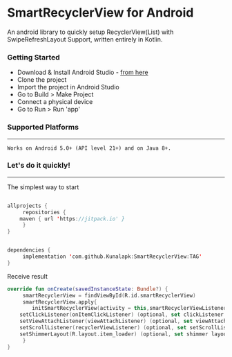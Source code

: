 # SmartRecyclerView for Android
An android library to quickly setup RecyclerView(List) with SwipeRefreshLayout Support, written entirely in Kotlin.

### Getting Started

- Download & Install Android Studio - [from here](https://developer.android.com/studio/)
- Clone the project
- Import the project in Android Studio
- Go to Build > Make Project
- Connect a physical device
- Go to Run > Run 'app'

### Supported Platforms
-----------------------
```
Works on Android 5.0+ (API level 21+) and on Java 8+.
```

### Let's do it quickly!
---------------------------
The simplest way to start

```kotlin

allprojects {
     repositories {
	maven { url 'https://jitpack.io' }
     }
}


dependencies {
     implementation 'com.github.Kunalapk:SmartRecyclerView:TAG'
}
```

Receive result

```kotlin
override fun onCreate(savedInstanceState: Bundle?) {
     smartRecyclerView = findViewById(R.id.smartRecyclerView)
     smartRecyclerView.apply{
     	initSmartRecyclerView(activity = this,smartRecyclerViewListener = smartRecyclerViewListener,isPaginated = true)
	setClickListener(onItemClickListener) (optional, set clickListener on recyclerview items)
	setViewAttachListener(viewAttachListener) (optional, set viewAttachListener on recyclerview items)
	setScrollListener(recyclerViewListener) (optional, set setScrollListener on recyclerview items)
	setShimmerLayout(R.layout.item_loader) (optional, set shimmer layout while user waits for the data to load)
     }
}

```
